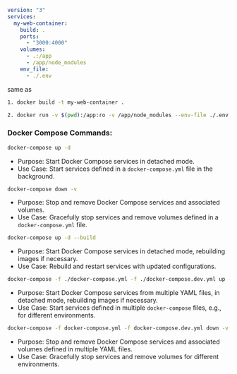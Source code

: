 ```yml
version: "3"
services:
  my-web-container:
    build: .
    ports:
      - "3000:4000"
    volumes:
      - .:/app
      - /app/node_modules
    env_file:
      - ./.env
```
same as 
```sh
1. docker build -t my-web-container .

2. docker run -v $(pwd):/app:ro -v /app/node_modules --env-file ./.env -p 3000:4000 -d --name my-web-container my-web-container-image
```

### Docker Compose Commands:
```sh
docker-compose up -d
```
- Purpose: Start Docker Compose services in detached mode.
- Use Case: Start services defined in a `docker-compose.yml` file in the background.

```sh
docker-compose down -v
```
- Purpose: Stop and remove Docker Compose services and associated volumes.
- Use Case: Gracefully stop services and remove volumes defined in a `docker-compose.yml` file.

```sh
docker-compose up -d --build
```
- Purpose: Start Docker Compose services in detached mode, rebuilding images if necessary.
- Use Case: Rebuild and restart services with updated configurations.

```sh
docker-compose -f ./docker-compose.yml -f ./docker-compose.dev.yml up -d --build
```
- Purpose: Start Docker Compose services from multiple YAML files, in detached mode, rebuilding images if necessary.
- Use Case: Start services defined in multiple `docker-compose` files, e.g., for different environments.

```sh
docker-compose -f docker-compose.yml -f docker-compose.dev.yml down -v
```
- Purpose: Stop and remove Docker Compose services and associated volumes defined in multiple YAML files.
- Use Case: Gracefully stop services and remove volumes for different environments.
